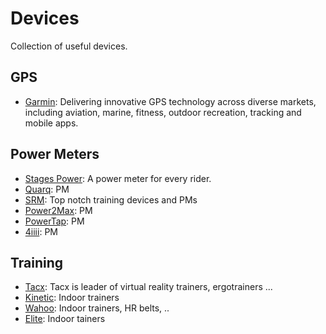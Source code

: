 # Devices

Collection of useful devices.

## GPS

* [Garmin](https://buy.garmin.com/nl-BE/BE/cIntoSports-cCycling-p1.html): Delivering innovative GPS technology across diverse markets, including aviation, marine, fitness, outdoor recreation, tracking and mobile apps.

## Power Meters

* [Stages Power](http://www.stagescycling.com/stagespower): A power meter for every rider.
* [Quarq](http://www.quarq.com): PM
* [SRM](http://www.srm.de/home/): Top notch training devices and PMs
* [Power2Max](http://www.power2max.de): PM
* [PowerTap](https://www.powertap.com): PM
* [4iiii](http://4iiii.com): PM

## Training
* [Tacx](https://www.tacx.com/): Tacx is leader of virtual reality trainers, ergotrainers ...
* [Kinetic](https://kurtkinetic.com): Indoor trainers
* [Wahoo](http://eu.wahoofitness.com): Indoor trainers, HR belts, ..
* [Elite](http://www.elite-it.com/en): Indoor tainers
